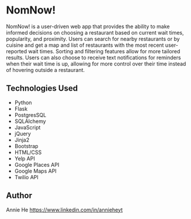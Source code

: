 # NomNow!
NomNow! is a user-driven web app that provides the ability to make informed decisions on choosing a restaurant based on current wait times, popularity, and proximity. Users can search for nearby restaurants or by cuisine and get a map and list of restaurants with the most recent user-reported wait times. Sorting and filtering features allow for more tailored results. Users can also choose to receive text notifications for reminders when their wait time is up, allowing for more control over their time instead of hovering outside a restaurant.

## Technologies Used
* Python
* Flask
* PostgresSQL
* SQLAlchemy
* JavaScript
* jQuery
* Jinja2
* Bootstrap
* HTML/CSS
* Yelp API
* Google Places API
* Google Maps API
* Twilio API

## Author
Annie He 
https://www.linkedin.com/in/annieheyt